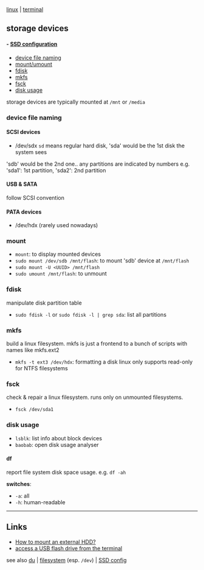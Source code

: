 [linux](index.md) | [terminal](terminal.md)

## storage devices

#### - [SSD configuration](SSD.md)
- [device file naming](#device-file-naming)
- [mount/umount](#mount)
- [fdisk](#fdisk)
- [mkfs](#mkfs)
- [fsck](#fsck)
- [disk usage](#disk-usage)

storage devices are typically mounted at `/mnt` or `/media`

### device file naming

#### SCSI devices
- /dev/sdx
`sd` means regular hard disk, 'sda' would be the 1st disk the system sees

'sdb' would be the 2nd one.. any partitions are indicated by numbers e.g. 'sda1': 1st partition, 'sda2': 2nd partition

#### USB & SATA
follow SCSI convention

#### PATA devices
- /dev/hdx (rarely used nowadays)

### mount
- `mount`: to display mounted devices
- `sudo mount /dev/sdb /mnt/flash`: to mount 'sdb' device at `/mnt/flash`
- `sudo mount -U <UUID> /mnt/flash`
- `sudo umount /mnt/flash`: to unmount

### fdisk
manipulate disk partition table
- `sudo fdisk -l` or `sudo fdisk -l | grep sda`: list all partitions

### mkfs
build a linux filesystem. mkfs is just a frontend to a bunch of scripts with names like mkfs.ext2
- `mkfs -t ext3 /dev/hdx`: formatting a disk
linux only supports read-only for NTFS filesystems

### fsck
check & repair a linux filesystem. runs only on unmounted filesystems.
- `fsck /dev/sda1`

### disk usage
- `lsblk`: list info about block devices
- `baobab`: open disk usage analyser

#### df
report file system disk space usage. e.g. `df -ah`

**switches**:
- `-a`: all
- `-h`: human-readable

---

## Links
- [How to mount an external HDD?](https://askubuntu.com/questions/177825/how-to-mount-an-external-hdd)
- [access a USB flash drive from the terminal](https://askubuntu.com/questions/37767/how-to-access-a-usb-flash-drive-from-the-terminal)

see also [du](terminal.md#du) | [filesystem](filesystem.md) (esp. `/dev`) | [SSD config](SSD.md)
